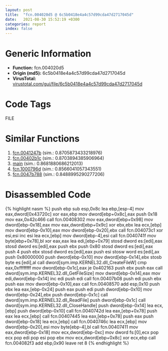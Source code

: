 ```yaml
---
layout: post
title:  "fcn.004020d5 @ 6c5b0418e4a4c57d99cda47d2717045d"
date:   2021-08-30 15:52:19 +0300
categories: report
index: false
---
```


# Generic Information
- **Function:** fcn.004020d5
- **Origin (md5):** 6c5b0418e4a4c57d99cda47d2717045d
- **VirusTotal:** [virustotal.com/gui/file/6c5b0418e4a4c57d99cda47d2717045d][virustotal_ref]

# Code Tags
<span class="tag" id="FILE">FILE</span>


# Similar Functions

1. [fcn.0041247b][similar_1_ref] (sim.: 0.8705873433218976)
2. [fcn.00402b1c][similar_2_ref] (sim.: 0.8703894385906964)
3. [main][similar_3_ref] (sim.: 0.8681880686212013)
4. [fcn.1000796d][similar_4_ref] (sim.: 0.8566041057343551)
5. [fcn.0047b788][similar_5_ref] (sim.: 0.8488995290277206)


# Disassembled Code

{% highlight nasm %}
push ebp
sub esp,0x8c
lea ebp,[esp-4]
mov eax,dword[0x43720c]
xor eax,ebp
mov dword[ebp+0x8c],eax
push 0x18
mov eax,0x42c466
call fcn.00408302
mov eax,dword[ebp+0x98]
mov dword[ebp-0x18],eax
mov eax,dword[ebp+0x9c]
xor ebx,ebx
lea ecx,[ebp]
mov dword[ebp-0x10],eax
mov dword[ebp-0x20],ebx
call fcn.004073c1
xor esi,esi
inc esi
lea ecx,[ebp]
mov dword[ebp-4],esi
call fcn.0040741f
mov byte[ebp+0x78],bl
xor eax,eax
lea edi,[ebp+0x79]
stosd dword es:[edi],eax
stosd dword es:[edi],eax
push ebx
push 0x80
stosd dword es:[edi],eax
push 4
push ebx
stosd dword es:[edi],eax
push esi
stosw word es:[edi],ax
push 0x80000000
push dword[ebp-0x10]
mov dword[ebp-0x14],ebx
stosb byte es:[edi],al
call dword[sym.imp.KERNEL32.dll_CreateFileW]
cmp eax,0xffffffff
mov dword[ebp-0x1c],eax
je 0x402163
push ebx
push eax
call dword[sym.imp.KERNEL32.dll_GetFileSize]
mov dword[ebp-0x14],eax
mov edi,dword[ebp-0x14]
inc edi
push edi
call fcn.00407b08
push edi
push ebx
push eax
mov dword[ebp-0x10],eax
call fcn.00408570
add esp,0x10
push ebx
lea eax,[ebp-0x24]
push eax
push edi
push dword[ebp-0x10]
mov dword[ebp-0x24],ebx
push dword[ebp-0x1c]
call dword[sym.imp.KERNEL32.dll_ReadFile]
push dword[ebp-0x1c]
call dword[sym.imp.KERNEL32.dll_CloseHandle]
push dword[ebp-0x14]
lea ecx,[ebp]
push dword[ebp-0x10]
call fcn.0040742d
lea eax,[ebp+0x78]
push eax
lea ecx,[ebp]
call fcn.00407445
lea eax,[ebp+0x78]
push eax
push dword[ebp-0x18]
lea ecx,[ebp]
call fcn.0040746c
lea ecx,[ebp]
mov dword[ebp-0x20],esi
mov byte[ebp-4],bl
call fcn.00407411
mov eax,dword[ebp-0x18]
mov ecx,dword[ebp-0xc]
mov dword fs:[0],ecx
pop ecx
pop edi
pop esi
pop ebx
mov ecx,dword[ebp+0x8c]
xor ecx,ebp
call fcn.004082f3
add ebp,0x90
leave
ret 8
{% endhighlight %}


[similar_1_ref]: /report/fcn.0041247b@7b00dd8f2abf54a73bfb09681334ff78
[similar_2_ref]: /report/fcn.00402b1c@6c5b0418e4a4c57d99cda47d2717045d
[similar_3_ref]: /report/main@69b3c79878674ea715338a112bb5caa6
[similar_4_ref]: /report/fcn.1000796d@481b545f5c18f2fce1caac67ddc419e8
[similar_5_ref]: /report/fcn.0047b788@b3771987fba16f4fba07d1109ec72c76
[virustotal_ref]: https://www.virustotal.com/gui/file/6c5b0418e4a4c57d99cda47d2717045d